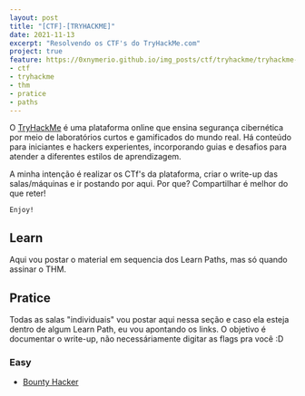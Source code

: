 ```yaml
---
layout: post
title: "[CTF]-[TRYHACKME]"
date: 2021-11-13
excerpt: "Resolvendo os CTF's do TryHackMe.com"
project: true
feature: https://0xnymerio.github.io/img_posts/ctf/tryhackme/tryhackme-logo.png
- ctf
- tryhackme
- thm
- pratice
- paths
---
```


O [TryHackMe](https://tryhackme.com/) é uma plataforma online que ensina segurança cibernética por meio de laboratórios curtos e gamificados do mundo real. Há conteúdo para iniciantes e hackers experientes, incorporando guias e desafios para atender a diferentes estilos de aprendizagem.

A minha intenção é realizar os CTf's da plataforma, criar o write-up das salas/máquinas e ir postando por aqui. Por que? Compartilhar é melhor do que reter!

`Enjoy!`

## Learn

Aqui vou postar o material em sequencia dos Learn Paths, mas só quando assinar o THM.

## Pratice

Todas as salas "individuais" vou postar aqui nessa seção e caso ela esteja dentro de algum Learn Path, eu vou apontando os links. O objetivo é documentar o write-up, não necessáriamente digitar as flags pra você :D

### Easy
* [Bounty Hacker](https://0xnymerio.github.io/ctf-thm-bountyhacker)



